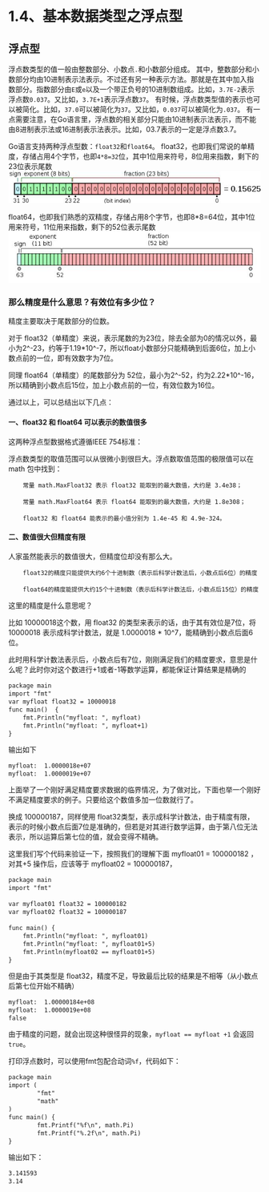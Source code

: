 # 1.4、基本数据类型之浮点型

## 浮点型

浮点数类型的值一般由整数部分、小数点`.`和小数部分组成。
其中，整数部分和小数部分均由10进制表示法表示。不过还有另一种表示方法。那就是在其中加入指数部分。指数部分由`E`或`e`以及一个带正负号的10进制数组成。比如，`3.7E-2`表示浮点数`0.037`。又比如，`3.7E+1`表示浮点数`37`。
有时候，浮点数类型值的表示也可以被简化。比如，`37.0`可以被简化为`37`。又比如，`0.037`可以被简化为`.037`。
有一点需要注意，在Go语言里，浮点数的相关部分只能由10进制表示法表示，而不能由8进制表示法或16进制表示法表示。比如，03.7表示的一定是浮点数3.7。

Go语言支持两种浮点型数：`float32`和`float64`。
float32，也即我们常说的单精度，存储占用4个字节，也即`4*8=32`位，其中1位用来符号，8位用来指数，剩下的23位表示尾数
![](_v_images/20200923144601531_2124.png)

float64，也即我们熟悉的双精度，存储占用8个字节，也即8*8=64位，其中1位用来符号，11位用来指数，剩下的52位表示尾数
![](_v_images/20200923144627905_14447.png)

### 那么精度是什么意思？有效位有多少位？

精度主要取决于尾数部分的位数。

对于 float32（单精度）来说，表示尾数的为23位，除去全部为0的情况以外，最小为2^-23，约等于1.19*10^-7，所以float小数部分只能精确到后面6位，加上小数点前的一位，即有效数字为7位。

同理 float64（单精度）的尾数部分为 52位，最小为2^-52，约为2.22*10^-16，所以精确到小数点后15位，加上小数点前的一位，有效位数为16位。

通过以上，可以总结出以下几点：

#### 一、float32 和 float64 可以表示的数值很多
这两种浮点型数据格式遵循IEEE 754标准： 

浮点数类型的取值范围可以从很微小到很巨大。浮点数取值范围的极限值可以在 math 包中找到：
```
    常量 math.MaxFloat32 表示 float32 能取到的最大数值，大约是 3.4e38；

    常量 math.MaxFloat64 表示 float64 能取到的最大数值，大约是 1.8e308；

    float32 和 float64 能表示的最小值分别为 1.4e-45 和 4.9e-324。
```
#### 二、数值很大但精度有限

人家虽然能表示的数值很大，但精度位却没有那么大。
```
    float32的精度只能提供大约6个十进制数（表示后科学计数法后，小数点后6位）的精度

    float64的精度能提供大约15个十进制数（表示后科学计数法后，小数点后15位）的精度
```
这里的精度是什么意思呢？

比如 10000018这个数，用 float32 的类型来表示的话，由于其有效位是7位，将10000018 表示成科学计数法，就是 1.0000018 * 10^7，能精确到小数点后面6位。

此时用科学计数法表示后，小数点后有7位，刚刚满足我们的精度要求，意思是什么呢？此时你对这个数进行+1或者-1等数学运算，都能保证计算结果是精确的
```
package main
import "fmt"
var myfloat float32 = 10000018
func main()  {
    fmt.Println("myfloat: ", myfloat)
    fmt.Println("myfloat: ", myfloat+1)
}
```
输出如下
```
myfloat:  1.0000018e+07
myfloat:  1.0000019e+07
```
上面举了一个刚好满足精度要求数据的临界情况，为了做对比，下面也举一个刚好不满足精度要求的例子。只要给这个数值多加一位数就行了。

换成 100000187，同样使用 float32类型，表示成科学计数法，由于精度有限，表示的时候小数点后面7位是准确的，但若是对其进行数学运算，由于第八位无法表示，所以运算后第七位的值，就会变得不精确。

这里我们写个代码来验证一下，按照我们的理解下面 myfloat01 = 100000182 ，对其+5 操作后，应该等于 myfloat02 = 100000187，
```
package main
import "fmt"

var myfloat01 float32 = 100000182
var myfloat02 float32 = 100000187

func main() {
    fmt.Println("myfloat: ", myfloat01)
    fmt.Println("myfloat: ", myfloat01+5)
    fmt.Println(myfloat02 == myfloat01+5)
}
```
但是由于其类型是 float32，精度不足，导致最后比较的结果是不相等（从小数点后第七位开始不精确）
```
myfloat:  1.00000184e+08
myfloat:  1.0000019e+08
false
```
由于精度的问题，就会出现这种很怪异的现象，`myfloat == myfloat +1` 会返回 `true`。

打印浮点数时，可以使用fmt包配合动词`%f`，代码如下：
```
package main
import (
        "fmt"
        "math"
)
func main() {
        fmt.Printf("%f\n", math.Pi)
        fmt.Printf("%.2f\n", math.Pi)
}
```
输出如下：
```
3.141593
3.14
```